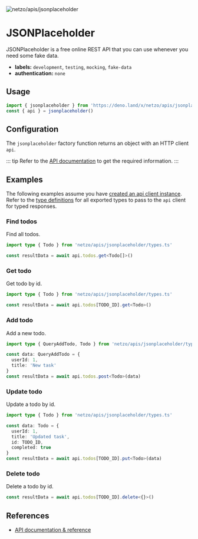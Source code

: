 <img src="https://raw.githubusercontent.com/netzo/netzo/main/assets/apis/jsonplaceholder.svg" alt="netzo/apis/jsonplaceholder" class="mb-5 w-75px">

# JSONPlaceholder

JSONPlaceholder is a free online REST API that you can use whenever you need some fake data.

- **labels:** `development`, `testing`, `mocking`, `fake-data`
- **authentication:** `none`

## Usage

```ts
import { jsonplaceholder } from 'https://deno.land/x/netzo/apis/jsonplaceholder/mod.ts'
const { api } = jsonplaceholder()
```

## Configuration

The `jsonplaceholder` factory function returns an object with an HTTP client `api`.

::: tip Refer to the [API documentation](https://jsonplaceholder.typicode.com/guide/) to get the required information.
:::

## Examples

The following examples assume you have [created an api client instance](#usage). Refer to the [type definitions](https://deno.land/x/netzo/apis/jsonplaceholder/types.ts) for all exported types to pass to the `api` client for typed responses.

### Find todos

Find all todos.

```ts
import type { Todo } from 'netzo/apis/jsonplaceholder/types.ts'

const resultData = await api.todos.get<Todo[]>()
```

### Get todo

Get todo by id.

```ts
import type { Todo } from 'netzo/apis/jsonplaceholder/types.ts'

const resultData = await api.todos[TODO_ID].get<Todo>()
```

### Add todo

Add a new todo.

```ts
import type { QueryAddTodo, Todo } from 'netzo/apis/jsonplaceholder/types.ts'

const data: QueryAddTodo = {
  userId: 1,
  title: 'New task'
}
const resultData = await api.todos.post<Todo>(data)
```

### Update todo

Update a todo by id.

```ts
import type { Todo } from 'netzo/apis/jsonplaceholder/types.ts'

const data: Todo = {
  userId: 1,
  title: 'Updated task',
  id: TODO_ID,
  completed: true
}
const resultData = await api.todos[TODO_ID].put<Todo>(data)
```

### Delete todo

Delete a todo by id.

```ts
const resultData = await api.todos[TODO_ID].delete<{}>()
```

## References

- [API documentation & reference](https://jsonplaceholder.typicode.com/guide/)

